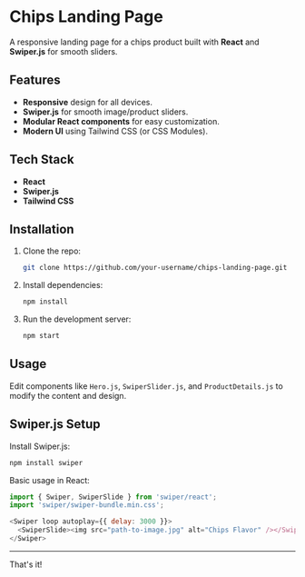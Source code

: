

# Chips Landing Page

A responsive landing page for a chips product built with **React** and **Swiper.js** for smooth sliders.

## Features

- **Responsive** design for all devices.
- **Swiper.js** for smooth image/product sliders.
- **Modular React components** for easy customization.
- **Modern UI** using Tailwind CSS (or CSS Modules).

## Tech Stack

- **React**
- **Swiper.js**
- **Tailwind CSS**

## Installation

1. Clone the repo:
   ```bash
   git clone https://github.com/your-username/chips-landing-page.git
   ```
2. Install dependencies:
   ```bash
   npm install
   ```
3. Run the development server:
   ```bash
   npm start
   ```

## Usage

Edit components like `Hero.js`, `SwiperSlider.js`, and `ProductDetails.js` to modify the content and design.

## Swiper.js Setup

Install Swiper.js:
```bash
npm install swiper
```

Basic usage in React:
```js
import { Swiper, SwiperSlide } from 'swiper/react';
import 'swiper/swiper-bundle.min.css';

<Swiper loop autoplay={{ delay: 3000 }}>
  <SwiperSlide><img src="path-to-image.jpg" alt="Chips Flavor" /></SwiperSlide>
</Swiper>
```

---

That's it!
